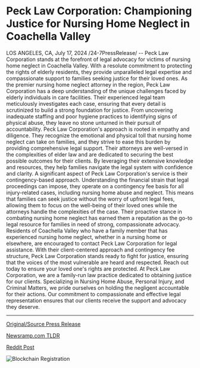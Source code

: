 # Peck Law Corporation: Championing Justice for Nursing Home Neglect in Coachella Valley

LOS ANGELES, CA, July 17, 2024 /24-7PressRelease/ -- Peck Law Corporation stands at the forefront of legal advocacy for victims of nursing home neglect in Coachella Valley. With a resolute commitment to protecting the rights of elderly residents, they provide unparalleled legal expertise and compassionate support to families seeking justice for their loved ones.  As the premier nursing home neglect attorney in the region, Peck Law Corporation has a deep understanding of the unique challenges faced by elderly individuals in care facilities. Their experienced legal team meticulously investigates each case, ensuring that every detail is scrutinized to build a strong foundation for justice. From uncovering inadequate staffing and poor hygiene practices to identifying signs of physical abuse, they leave no stone unturned in their pursuit of accountability.  Peck Law Corporation's approach is rooted in empathy and diligence. They recognize the emotional and physical toll that nursing home neglect can take on families, and they strive to ease this burden by providing comprehensive legal support. Their attorneys are well-versed in the complexities of elder law and are dedicated to securing the best possible outcomes for their clients. By leveraging their extensive knowledge and resources, they help families navigate the legal system with confidence and clarity.  A significant aspect of Peck Law Corporation's service is their contingency-based approach. Understanding the financial strain that legal proceedings can impose, they operate on a contingency fee basis for all injury-related cases, including nursing home abuse and neglect. This means that families can seek justice without the worry of upfront legal fees, allowing them to focus on the well-being of their loved ones while the attorneys handle the complexities of the case. Their proactive stance in combating nursing home neglect has earned them a reputation as the go-to legal resource for families in need of strong, compassionate advocacy.  Residents of Coachella Valley who have a family member that has experienced nursing home neglect, whether in a nursing home or elsewhere, are encouraged to contact Peck Law Corporation for legal assistance. With their client-centered approach and contingency fee structure, Peck Law Corporation stands ready to fight for justice, ensuring that the voices of the most vulnerable are heard and respected. Reach out today to ensure your loved one's rights are protected.  At Peck Law Corporation, we are a family-run law practice dedicated to obtaining justice for our clients. Specializing in Nursing Home Abuse, Personal Injury, and Criminal Matters, we pride ourselves on holding the negligent accountable for their actions. Our commitment to compassionate and effective legal representation ensures that our clients receive the support and advocacy they deserve. 

---

[Original/Source Press Release](https://www.24-7pressrelease.com/press-release/512605/peck-law-corporation-championing-justice-for-nursing-home-neglect-in-coachella-valley)
                    

[Newsramp.com TLDR](None) 



[Reddit Post](https://www.reddit.com/r/newsramp/comments/1e5bxnt/peck_law_corporation_leading_advocate_for_victims/) 



![Blockchain Registration](https://cdn.newsramp.app/24-7PressRelease/qrcode/247/17/filo5KO1.webp)